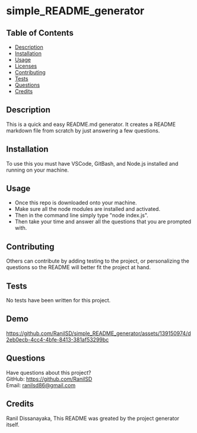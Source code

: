 # simple_README_generator

  

  ## Table of Contents
  * [Description](#description)
  * [Installation](#installation)
  * [Usage](#usage)
  * [Licenses](#licenses)
  * [Contributing](#contributing)
  * [Tests](#tests)
  * [Questions](#questions)
  * [Credits](#credits)

  ## Description
  This is a quick and easy README.md generator. It creates a README markdown file from scratch by just answering a few questions.

  ## Installation
  To use this you must have VSCode, GitBash, and Node.js installed and running on your machine.

  ## Usage
  - Once this repo is downloaded onto your machine. 
  - Make sure all the node modules are installed and activated. 
  - Then in the command line simply type "node index.js". 
  - Then take your time and answer all the questions that you are prompted with.

  

  ## Contributing
  Others can contribute by adding testing to the project, or personalizing the questions so the README will better fit the project at hand.

  ## Tests
  No tests have been written for this project.

  ## Demo
  


https://github.com/RanilSD/simple_README_generator/assets/139150974/d2eb0ecb-4cc4-4bfe-8413-381af53299bc



  ## Questions
  Have questions about this project?  
  GitHub: https://github.com/RanilSD  
  Email: ranilsd86@gmail.com

  ## Credits
  Ranil Dissanayaka, This README was greated by the project generator itself.

